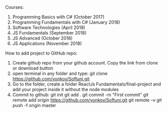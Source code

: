 Courses: 
1. Programming Basics with C# (October 2017)
2. Programming Fundamentals with C# (January 2018)
3. Software Technologies (April 2018)
4. JS Fundamentals (September 2018)
5. JS Advanced (October 2018)
6. JS Applications (November 2018)

How to add project to GitHub repo:

1.	Create github repo from your github account. Copy the link from clone or download button
2.	open terminal in any folder and type:
git clone https://github.com/yonkov/Softuni.git
3.	Go to the folder, create a folder ReactJs Fundamentals/final-project and add your project inside it without the node modules
4.	Commit to github:
	git init
	git add .
	git commit -m "First commit"
	git remote add origin https://github.com/yonkov/Softuni.git
	git remote –v
	git push -f origin master

